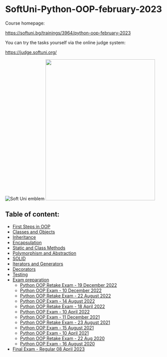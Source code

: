 # SoftUni-Python-OOP-february-2023

Course homepage:

https://softuni.bg/trainings/3964/python-oop-february-2023

You can try the tasks yourself via the online judge system: 

https://judge.softuni.org/

![Soft Uni emblem](https://user-images.githubusercontent.com/122516587/212410967-a4c99491-17b3-4298-9205-6cbfb391cba4.png) <img src=https://user-images.githubusercontent.com/122516587/231049807-080a3551-814a-44ac-b1ca-ea1e5fd4eaeb.jpg width="350" height="450">


## Table of content:
- [First Steps in OOP](https://github.com/Moramarth/SoftUni-Python-OOP-february-2023/tree/main/first_steps_in_oop)
- [Classes and Objects](https://github.com/Moramarth/SoftUni-Python-OOP-february-2023/tree/main/classes_and_objects)
- [Inheritance](https://github.com/Moramarth/SoftUni-Python-OOP-february-2023/tree/main/inheritance)
- [Encapsulation](https://github.com/Moramarth/SoftUni-Python-OOP-february-2023/tree/main/encapsulation)
- [Static and Class Methods](https://github.com/Moramarth/SoftUni-Python-OOP-february-2023/tree/main/static_and_class_methods)
- [Polymorphism and Abstraction](https://github.com/Moramarth/SoftUni-Python-OOP-february-2023/tree/main/polymorphism_and_abstraction)
- [SOLID](https://github.com/Moramarth/SoftUni-Python-OOP-february-2023/tree/main/SOLID)
- [Iterators and Generators](https://github.com/Moramarth/SoftUni-Python-OOP-february-2023/tree/main/iterators_and_generators)
- [Decorators](https://github.com/Moramarth/SoftUni-Python-OOP-february-2023/tree/main/decorators)
- [Testing](https://github.com/Moramarth/SoftUni-Python-OOP-february-2023/tree/main/testing)
- [Exam preparation](https://github.com/Moramarth/SoftUni-Python-OOP-february-2023/tree/main/exam_preparation)
  * [Python OOP Retake Exam - 19 December 2022](https://github.com/Moramarth/SoftUni-Python-OOP-february-2023/tree/main/exam_preparation/python_oop_retake_exam_19_december_2022)
  * [Python OOP Exam - 10 December 2022](https://github.com/Moramarth/SoftUni-Python-OOP-february-2023/tree/main/exam_preparation/python_oop_exam_10_december_2022)
  * [Python OOP Retake Exam - 22 August 2022](https://github.com/Moramarth/SoftUni-Python-OOP-february-2023/tree/main/exam_preparation/python_oop_retake_exam_22_august_2022)
  * [Python OOP Exam - 14 August 2022](https://github.com/Moramarth/SoftUni-Python-OOP-february-2023/tree/main/exam_preparation/python_oop_exam_14_august_2022)
  * [Python OOP Retake Exam - 18 April 2022](https://github.com/Moramarth/SoftUni-Python-OOP-february-2023/tree/main/exam_preparation/python_oop_retake_exam_18_april_2022)
  * [Python OOP Exam - 10 April 2022](https://github.com/Moramarth/SoftUni-Python-OOP-february-2023/tree/main/exam_preparation/python_oop_exam_10_april_2022)
  * [Python OOP Exam - 11 December 2021](https://github.com/Moramarth/SoftUni-Python-OOP-february-2023/tree/main/exam_preparation/python_oop_exam_11_december_2021)
  * [Python OOP Retake Exam - 23 August 2021](https://github.com/Moramarth/SoftUni-Python-OOP-february-2023/tree/main/exam_preparation/python_oop_retake_exam_23_august_2021)
  * [Python OOP Exam - 15 August 2021](https://github.com/Moramarth/SoftUni-Python-OOP-february-2023/tree/main/exam_preparation/python_oop_exam_15_august_2021)
  * [Python OOP Exam - 10 April 2021](https://github.com/Moramarth/SoftUni-Python-OOP-february-2023/tree/main/exam_preparation/python_oop_exam_10_april_2021)
  * [Python OOP Retake Exam - 22 Aug 2020](https://github.com/Moramarth/SoftUni-Python-OOP-february-2023/tree/main/exam_preparation/python_oop_retake_exam_22_august_2020)
  * [Python OOP Exam - 16 August 2020](https://github.com/Moramarth/SoftUni-Python-OOP-february-2023/tree/main/exam_preparation/python_oop_exam_16_august_2020)
 - [Final Exam - Regular 08 April 2023](https://github.com/Moramarth/SoftUni-Python-OOP-february-2023/tree/main/final_exam)
